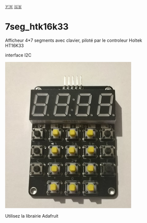 [:fr:](LISEZMOI.md) [:uk:](README.md)

# 7seg_htk16k33

Afficheur 4*7 segments avec clavier, piloté par le controleur Holtek HT16K33

interface I2C

![](IMG/7seg_ht16k33.jpg)

Utilisez la librairie Adafruit
